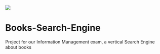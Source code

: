 ![](https://github.com/Cookie-CHR/Books-Search-Engine/titolo.xcf)
# Books-Search-Engine
Project for our Information Management exam, a vertical Search Engine about books
